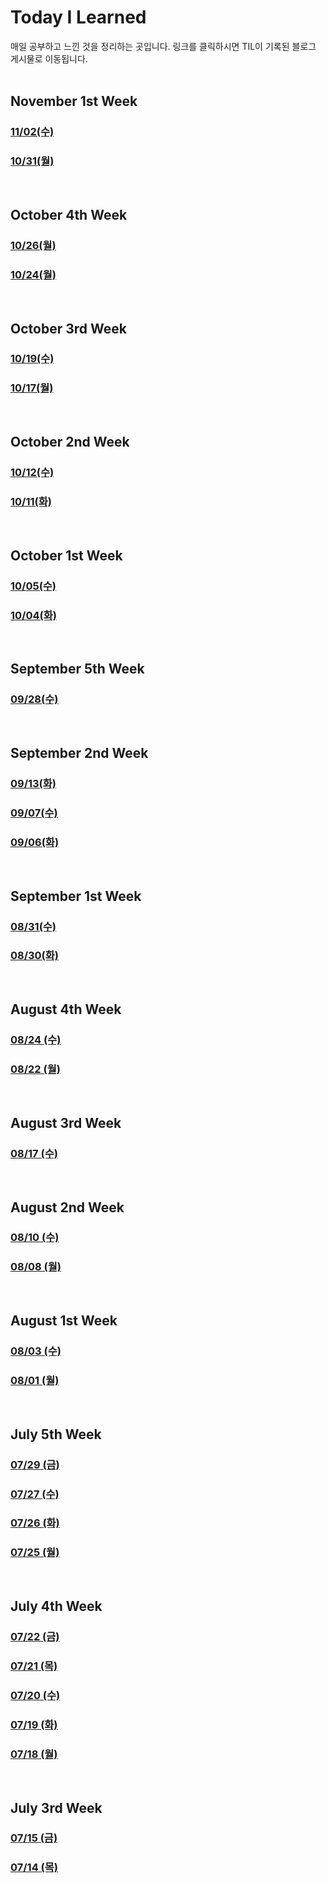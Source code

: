 # Today I Learned

매일 공부하고 느낀 것을 정리하는 곳입니다.
링크를 클릭하시면 TIL이 기록된 블로그 게시물로 이동됩니다.
<br><br>

## November 1st Week

### [11/02(수)](https://www.joyful.icu/til/221102)

### [10/31(월)](https://www.joyful.icu/til/221031)

<br>

## October 4th Week

### [10/26(월)](https://www.joyful.icu/til/221026)

### [10/24(월)](https://www.joyful.icu/til/221024)

<br>

## October 3rd Week

### [10/19(수)](https://www.joyful.icu/til/221019)

### [10/17(월)](https://www.joyful.icu/til/221017)

<br>

## October 2nd Week

### [10/12(수)](https://www.joyful.icu/til/221012)

### [10/11(화)](https://www.joyful.icu/til/221011)

<br>

## October 1st Week

### [10/05(수)](https://www.joyful.icu/til/221005)

### [10/04(화)](https://www.joyful.icu/til/221004)

<br>

## September 5th Week

### [09/28(수)](https://www.joyful.icu/til/220928)

<br>

## September 2nd Week

### [09/13(화)](https://www.joyful.icu/til/220913)

### [09/07(수)](https://www.joyful.icu/til/220907)

### [09/06(화)](https://www.joyful.icu/til/220906)

<br>

## September 1st Week

### [08/31(수)](https://www.joyful.icu/til/220831)

### [08/30(화)](https://www.joyful.icu/til/220830)

<br>

## August 4th Week

### [08/24 (수)](https://www.joyful.icu/til/220824)

### [08/22 (월)](https://www.joyful.icu/til/220822)

<br>

## August 3rd Week

### [08/17 (수)](https://www.joyful.icu/til/220817)

<br>

## August 2nd Week

### [08/10 (수)](https://www.joyful.icu/til/220810)

### [08/08 (월)](https://www.joyful.icu/til/220808)

<br>

## August 1st Week

### [08/03 (수)](https://www.joyful.icu/til/220803)

### [08/01 (월)](https://www.joyful.icu/til/220801)

<br>

## July 5th Week

### [07/29 (금)](https://www.joyful.icu/til/220729)

### [07/27 (수)](https://www.joyful.icu/til/220727)

### [07/26 (화)](https://www.joyful.icu/til/220726)

### [07/25 (월)](https://www.joyful.icu/til/220725)

<br>

## July 4th Week

### [07/22 (금)](https://www.joyful.icu/til/220722)

### [07/21 (목)](https://www.joyful.icu/til/220721)

### [07/20 (수)](https://www.joyful.icu/til/220720)

### [07/19 (화)](https://www.joyful.icu/til/220719)

### [07/18 (월)](https://www.joyful.icu/til/220718)

<br>

## July 3rd Week

### [07/15 (금)](https://www.joyful.icu/til/220715)

### [07/14 (목)](https://www.joyful.icu/til/220714)